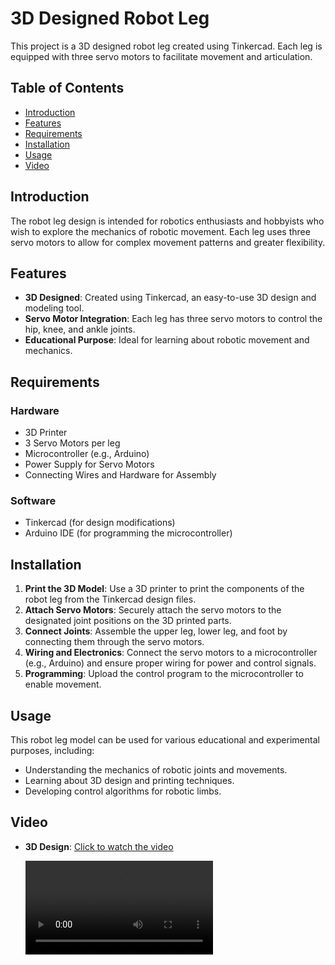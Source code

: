 # 3D Designed Robot Leg

This project is a 3D designed robot leg created using Tinkercad. Each leg is equipped with three servo motors to facilitate movement and articulation.

## Table of Contents

- [Introduction](#introduction)
- [Features](#features)
- [Requirements](#requirements)
- [Installation](#installation)
- [Usage](#usage)
- [Video](#video)


## Introduction

The robot leg design is intended for robotics enthusiasts and hobbyists who wish to explore the mechanics of robotic movement. Each leg uses three servo motors to allow for complex movement patterns and greater flexibility.

## Features

- **3D Designed**: Created using Tinkercad, an easy-to-use 3D design and modeling tool.
- **Servo Motor Integration**: Each leg has three servo motors to control the hip, knee, and ankle joints.
- **Educational Purpose**: Ideal for learning about robotic movement and mechanics.

## Requirements

### Hardware

- 3D Printer
- 3 Servo Motors per leg
- Microcontroller (e.g., Arduino)
- Power Supply for Servo Motors
- Connecting Wires and Hardware for Assembly

### Software

- Tinkercad (for design modifications)
- Arduino IDE (for programming the microcontroller)

## Installation

1. **Print the 3D Model**: Use a 3D printer to print the components of the robot leg from the Tinkercad design files.
2. **Attach Servo Motors**: Securely attach the servo motors to the designated joint positions on the 3D printed parts.
3. **Connect Joints**: Assemble the upper leg, lower leg, and foot by connecting them through the servo motors.
4. **Wiring and Electronics**: Connect the servo motors to a microcontroller (e.g., Arduino) and ensure proper wiring for power and control signals.
5. **Programming**: Upload the control program to the microcontroller to enable movement.

## Usage

This robot leg model can be used for various educational and experimental purposes, including:

- Understanding the mechanics of robotic joints and movements.
- Learning about 3D design and printing techniques.
- Developing control algorithms for robotic limbs.

## Video

- **3D Design**:
  [Click to watch the video](https://github.com/user-attachments/assets/31fd15b3-ddf6-44ad-82a7-35627d58f78c)

  <video controls> <source src="https://github.com/user-attachments/assets/31fd15b3-ddf6-44ad-82a7-35627d58f78c" type="video/mp4"> Your browser does not support the video tag. </video>


  
